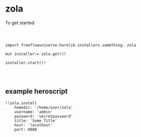 # zola



To get started

```vlang



import freeflowuniverse.herolib.installers.something. zola

mut installer:= zola.get()!

installer.start()!




```

## example heroscript


```hero
!!zola.install
    homedir: '/home/user/zola'
    username: 'admin'
    password: 'secretpassword'
    title: 'Some Title'
    host: 'localhost'
    port: 8888

```


